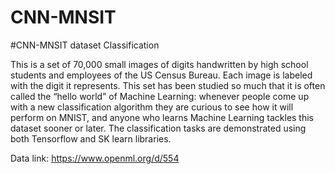 # CNN-MNSIT

#CNN-MNSIT dataset Classification

This is a set of 70,000 small images of digits handwritten by high school students and employees of the US Census Bureau. Each image is labeled with the digit it represents. This set has been studied so much that it is often called the “hello world” of Machine Learning: whenever people come up with a new classification algorithm they are curious to see how it will perform on MNIST, and anyone who learns Machine Learning tackles this dataset sooner or later.
The classification tasks are demonstrated using both Tensorflow and SK learn libraries. 

Data link: https://www.openml.org/d/554
